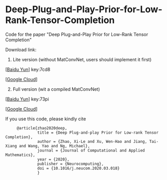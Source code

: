 # Deep-Plug-and-Play-Prior-for-Low-Rank-Tensor-Completion
Code for the paper "Deep Plug-and-Play Prior for Low-Rank Tensor Completion"

Download link:
1. Lite version (without MatConvNet, users should implement it first)

[[Baidu Yun](https://pan.baidu.com/s/1Gs-wD8Du8Ic8-NKonYETEg)] key:7cd8

[[Google Cloud](https://drive.google.com/drive/folders/1ExDi4fjJIM19L9WNG9xSHF-xD7svoKxt?usp=sharing)] 

2. Full version (wit a compiled MatConvNet)

[[Baidu Yun](https://pan.baidu.com/s/14NC7rEgJ26XVZ5UaAsAJbA)] key:73pi

[[Google Cloud](https://drive.google.com/file/d/1GVPgeO0MTc8Ci9fQPwIKtlNpUGSv-Gs-/view?usp=sharing)] 


If you use this code, please kindly cite

         @article{zhao2020deep,
                  title = {Deep Plug-and-play Prior for Low-rank Tensor Completion},
                  author = {Zhao, Xi-Le and Xu, Wen-Hao and Jiang, Tai-Xiang and Wang, Yao and Ng, Michael},
                  journal = {Journal of Computational and Applied Mathematics},
                  year = {2020},
                  publisher = {Neurocomputing},
                  doi = {10.1016/j.neucom.2020.03.018}
                  }

